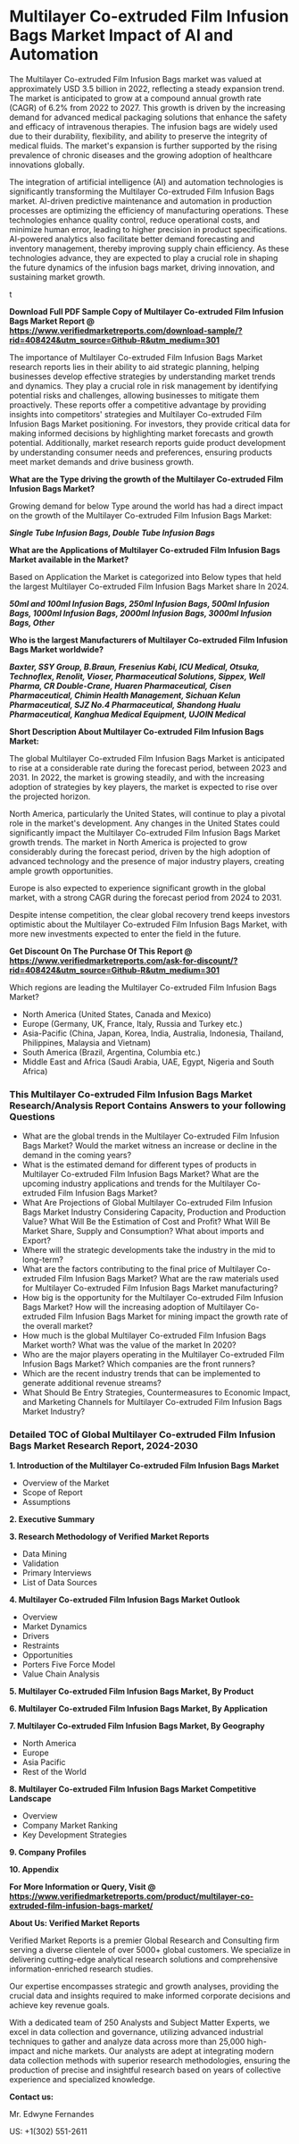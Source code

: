<meta name="title" content="Global Multilayer Co-extruded Film Infusion Bags Market Impact of AI and Automation"><meta name="description" content="The Multilayer Co-extruded Film Infusion Bags market was valued at approximately USD 3.5 billion in 2022, reflecting a steady expansion trend. The market is anticipate"><meta name="title" content="Multilayer Co-extruded Film Infusion Bags Market Size, Share, Scope, Trends, Growth, Opportunities, Analysis, Forecast"><h1>Multilayer Co-extruded Film Infusion Bags Market Impact of AI and Automation</h1><p>The Multilayer Co-extruded Film Infusion Bags market was valued at approximately USD 3.5 billion in 2022, reflecting a steady expansion trend. The market is anticipated to grow at a compound annual growth rate (CAGR) of 6.2% from 2022 to 2027. This growth is driven by the increasing demand for advanced medical packaging solutions that enhance the safety and efficacy of intravenous therapies. The infusion bags are widely used due to their durability, flexibility, and ability to preserve the integrity of medical fluids. The market's expansion is further supported by the rising prevalence of chronic diseases and the growing adoption of healthcare innovations globally.</p><p>The integration of artificial intelligence (AI) and automation technologies is significantly transforming the Multilayer Co-extruded Film Infusion Bags market. AI-driven predictive maintenance and automation in production processes are optimizing the efficiency of manufacturing operations. These technologies enhance quality control, reduce operational costs, and minimize human error, leading to higher precision in product specifications. AI-powered analytics also facilitate better demand forecasting and inventory management, thereby improving supply chain efficiency. As these technologies advance, they are expected to play a crucial role in shaping the future dynamics of the infusion bags market, driving innovation, and sustaining market growth.</p>t</p><p id="" class=""><strong>Download Full PDF Sample Copy of Multilayer Co-extruded Film Infusion Bags Market Report @ <a href="https://www.verifiedmarketreports.com/download-sample/?rid=408424&utm_source=Github-R&utm_medium=301" target="_blank">https://www.verifiedmarketreports.com/download-sample/?rid=408424&utm_source=Github-R&utm_medium=301</a></strong></p><p>The importance of&nbsp;Multilayer Co-extruded Film Infusion Bags Market research reports lies in their ability to aid strategic planning, helping businesses develop effective strategies by understanding market trends and dynamics. They play a crucial role in risk management by identifying potential risks and challenges, allowing businesses to mitigate them proactively. These reports offer a competitive advantage by providing insights into competitors' strategies and Multilayer Co-extruded Film Infusion Bags Market positioning. For investors, they provide critical data for making informed decisions by highlighting market forecasts and growth potential. Additionally, market research reports guide product development by understanding consumer needs and preferences, ensuring products meet market demands and drive business growth.</p><p><strong>What are the&nbsp;Type driving the growth of the Multilayer Co-extruded Film Infusion Bags Market?</strong></p><p id="" class="">Growing demand for below Type around the world has had a direct impact on the growth of the Multilayer Co-extruded Film Infusion Bags Market:</p><em><strong>Single Tube Infusion Bags, Double Tube Infusion Bags</strong></em></p><strong>What are the&nbsp;Applications&nbsp;of Multilayer Co-extruded Film Infusion Bags Market available in the Market?</strong></p><p id="" class="">Based on Application the Market is categorized into Below types that held the largest Multilayer Co-extruded Film Infusion Bags Market share In 2024.</p><em><strong>50ml and 100ml Infusion Bags, 250ml Infusion Bags, 500ml Infusion Bags, 1000ml Infusion Bags, 2000ml Infusion Bags, 3000ml Infusion Bags, Other</strong></em></p><strong>Who is the largest Manufacturers of Multilayer Co-extruded Film Infusion Bags Market worldwide?</strong></p><p><em><strong>Baxter, SSY Group, B.Braun, Fresenius Kabi, ICU Medical, Otsuka, Technoflex, Renolit, Vioser, Pharmaceutical Solutions, Sippex, Well Pharma, CR Double-Crane, Huaren Pharmaceutical, Cisen Pharmaceutical, Chimin Health Management, Sichuan Kelun Pharmaceutical, SJZ No.4 Pharmaceutical, Shandong Hualu Pharmaceutical, Kanghua Medical Equipment, UJOIN Medical</strong></em></p><p id="" class=""><strong>Short Description About Multilayer Co-extruded Film Infusion Bags Market:</strong></p><p>The global Multilayer Co-extruded Film Infusion Bags Market is anticipated to rise at a considerable rate during the forecast period, between 2023 and 2031. In 2022, the market is growing steadily, and with the increasing adoption of strategies by key players, the market is expected to rise over the projected horizon.</p><p>North America, particularly the United States, will continue to play a pivotal role in the market's development. Any changes in the United States could significantly impact the Multilayer Co-extruded Film Infusion Bags Market growth trends. The market in North America is projected to grow considerably during the forecast period, driven by the high adoption of advanced technology and the presence of major industry players, creating ample growth opportunities.</p><p>Europe is also expected to experience significant growth in the global market, with a strong CAGR during the forecast period from 2024 to 2031.</p><p>Despite intense competition, the clear global recovery trend keeps investors optimistic about the Multilayer Co-extruded Film Infusion Bags Market, with more new investments expected to enter the field in the future.</p><p id="" class=""><strong>Get Discount On The Purchase Of This Report @ <a href="https://www.verifiedmarketreports.com/ask-for-discount/?rid=408424&utm_source=Github-R&utm_medium=301" target="_blank">https://www.verifiedmarketreports.com/ask-for-discount/?rid=408424&utm_source=Github-R&utm_medium=301</a></strong></p>Which regions are leading the Multilayer Co-extruded Film Infusion Bags Market?</p><ul><li>North America (United States, Canada and Mexico)</li><li>Europe (Germany, UK, France, Italy, Russia and Turkey etc.)</li><li>Asia-Pacific (China, Japan, Korea, India, Australia, Indonesia, Thailand, Philippines, Malaysia and Vietnam)</li><li>South America (Brazil, Argentina, Columbia etc.)</li><li>Middle East and Africa (Saudi Arabia, UAE, Egypt, Nigeria and South Africa)</li></ul><h3 id="" class="">This Multilayer Co-extruded Film Infusion Bags Market Research/Analysis Report Contains Answers to your following Questions</h3><ul><li>What are the global trends in the Multilayer Co-extruded Film Infusion Bags Market? Would the market witness an increase or decline in the demand in the coming years?</li><li>What is the estimated demand for different types of products in Multilayer Co-extruded Film Infusion Bags Market? What are the upcoming industry applications and trends for the Multilayer Co-extruded Film Infusion Bags Market?</li><li>What Are Projections of Global Multilayer Co-extruded Film Infusion Bags Market Industry Considering Capacity, Production and Production Value? What Will Be the Estimation of Cost and Profit? What Will Be Market Share, Supply and Consumption? What about imports and Export?</li><li>Where will the strategic developments take the industry in the mid to long-term?</li><li>What are the factors contributing to the final price of Multilayer Co-extruded Film Infusion Bags Market? What are the raw materials used for Multilayer Co-extruded Film Infusion Bags Market manufacturing?</li><li>How big is the opportunity for the Multilayer Co-extruded Film Infusion Bags Market? How will the increasing adoption of Multilayer Co-extruded Film Infusion Bags Market for mining impact the growth rate of the overall market?</li><li>How much is the global Multilayer Co-extruded Film Infusion Bags Market worth? What was the value of the market In 2020?</li><li>Who are the major players operating in the Multilayer Co-extruded Film Infusion Bags Market? Which companies are the front runners?</li><li>Which are the recent industry trends that can be implemented to generate additional revenue streams?</li><li>What Should Be Entry Strategies, Countermeasures to Economic Impact, and Marketing Channels for Multilayer Co-extruded Film Infusion Bags Market Industry?</li></ul><h3 id="" class="">Detailed TOC of Global Multilayer Co-extruded Film Infusion Bags Market Research Report, 2024-2030</h3><p id="" class=""><strong>1. Introduction of the Multilayer Co-extruded Film Infusion Bags Market</strong></p><ul><li>Overview of the Market</li><li>Scope of Report</li><li>Assumptions</li></ul><p id="" class=""><strong>2. Executive Summary</strong></p><p id="" class=""><strong>3. Research Methodology of Verified Market Reports</strong></p><ul><li>Data Mining</li><li>Validation</li><li>Primary Interviews</li><li>List of Data Sources</li></ul><p id="" class=""><strong>4. Multilayer Co-extruded Film Infusion Bags Market Outlook</strong></p><ul><li>Overview</li><li>Market Dynamics</li><li>Drivers</li><li>Restraints</li><li>Opportunities</li><li>Porters Five Force Model</li><li>Value Chain Analysis</li></ul><p id="" class=""><strong>5. Multilayer Co-extruded Film Infusion Bags Market, By Product</strong></p><p id="" class=""><strong>6. Multilayer Co-extruded Film Infusion Bags Market, By Application</strong></p><p id="" class=""><strong>7. Multilayer Co-extruded Film Infusion Bags Market, By Geography</strong></p><ul><li>North America</li><li>Europe</li><li>Asia Pacific</li><li>Rest of the World</li></ul><p id="" class=""><strong>8. Multilayer Co-extruded Film Infusion Bags Market Competitive Landscape</strong></p><ul><li>Overview</li><li>Company Market Ranking</li><li>Key Development Strategies</li></ul><p id="" class=""><strong>9. Company Profiles</strong></p><p id="" class=""><strong>10. Appendix</strong></p><p id="" class=""><strong>For More Information or Query, Visit @ <a href="https://www.verifiedmarketreports.com/product/multilayer-co-extruded-film-infusion-bags-market/" target="_blank">https://www.verifiedmarketreports.com/product/multilayer-co-extruded-film-infusion-bags-market/</a></strong></p><p id="" class=""><strong>About Us: Verified Market Reports</strong></p><p id="" class="">Verified Market Reports is a premier Global Research and Consulting firm serving a diverse clientele of over 5000+ global customers. We specialize in delivering cutting-edge analytical research solutions and comprehensive information-enriched research studies.</p><p id="" class="">Our expertise encompasses strategic and growth analyses, providing the crucial data and insights required to make informed corporate decisions and achieve key revenue goals.</p><p id="" class="">With a dedicated team of 250 Analysts and Subject Matter Experts, we excel in data collection and governance, utilizing advanced industrial techniques to gather and analyze data across more than 25,000 high-impact and niche markets. Our analysts are adept at integrating modern data collection methods with superior research methodologies, ensuring the production of precise and insightful research based on years of collective experience and specialized knowledge.</p><p id="" class=""><strong>Contact us:</strong></p><p id="" class="">Mr. Edwyne Fernandes</p><p id="" class="">US: +1(302) 551-2611</p>